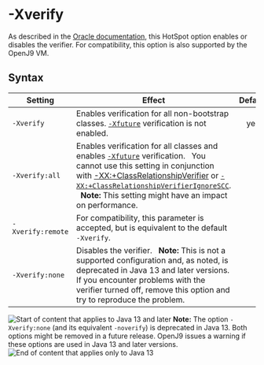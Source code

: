 <!--
* Copyright (c) 2017, 2020 IBM Corp. and others
*
* This program and the accompanying materials are made
* available under the terms of the Eclipse Public License 2.0
* which accompanies this distribution and is available at
* https://www.eclipse.org/legal/epl-2.0/ or the Apache
* License, Version 2.0 which accompanies this distribution and
* is available at https://www.apache.org/licenses/LICENSE-2.0.
*
* This Source Code may also be made available under the
* following Secondary Licenses when the conditions for such
* availability set forth in the Eclipse Public License, v. 2.0
* are satisfied: GNU General Public License, version 2 with
* the GNU Classpath Exception [1] and GNU General Public
* License, version 2 with the OpenJDK Assembly Exception [2].
*
* [1] https://www.gnu.org/software/classpath/license.html
* [2] http://openjdk.java.net/legal/assembly-exception.html
*
* SPDX-License-Identifier: EPL-2.0 OR Apache-2.0 OR GPL-2.0 WITH
* Classpath-exception-2.0 OR LicenseRef-GPL-2.0 WITH Assembly-exception
-->

# -Xverify

As described in the [Oracle documentation](https://docs.oracle.com/javase/8/docs/technotes/tools/windows/java.html), this HotSpot option enables or disables the verifier. For compatibility, this option is also supported by the OpenJ9 VM.

## Syntax 

| Setting           | Effect | Default |
|-------------------|--------|:-------:|
| `-Xverify`        | Enables verification for all non-bootstrap classes. [`-Xfuture`](xfuture.md) verification is not enabled. | <i class="fa fa-check" aria-hidden="true"></i><span class="sr-only">yes</span> |
| `-Xverify:all`    | Enables verification for all classes and enables [`-Xfuture`](xfuture.md) verification. &nbsp; You cannot use this setting in conjunction with [-XX:+ClassRelationshipVerifier](xxclassrelationshipverifier.md) or [`-XX:+ClassRelationshipVerifierIgnoreSCC`](xxclassrelationshipverifierignorescc.md). &nbsp; **Note:** This setting might have an impact on performance. | |
| `-Xverify:remote` | For compatibility, this parameter is accepted, but is equivalent to the default `-Xverify`. | |
| `-Xverify:none`   | Disables the verifier. &nbsp; **Note:** This is not a supported configuration and, as noted, is deprecated in Java 13 and later versions. If you encounter problems with the verifier turned off, remove this option and try to reproduce the problem. | |

![Start of content that applies to Java 13 and later](cr/java13plus.png) <i class="fa fa-pencil-square-o" aria-hidden="true"></i> **Note:** The option `-Xverify:none` (and its equivalent `-noverify`) is deprecated in Java 13. Both options might be removed in a future release. OpenJ9 issues a warning if these options are used in Java 13 and later versions. ![End of content that applies only to Java 13](cr/java_close.png)

<!-- ==== END OF TOPIC ==== xverify.md ==== -->
